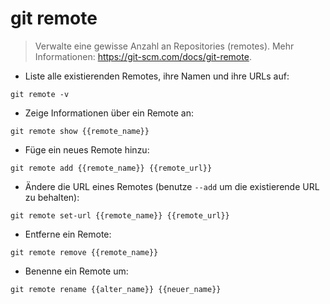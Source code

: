 # git remote

> Verwalte eine gewisse Anzahl an Repositories (remotes).
> Mehr Informationen: <https://git-scm.com/docs/git-remote>.

- Liste alle existierenden Remotes, ihre Namen und ihre URLs auf:

`git remote -v`

- Zeige Informationen über ein Remote an:

`git remote show {{remote_name}}`

- Füge ein neues Remote hinzu:

`git remote add {{remote_name}} {{remote_url}}`

- Ändere die URL eines Remotes (benutze `--add` um die existierende URL zu behalten):

`git remote set-url {{remote_name}} {{remote_url}}`

- Entferne ein Remote:

`git remote remove {{remote_name}}`

- Benenne ein Remote um:

`git remote rename {{alter_name}} {{neuer_name}}`
